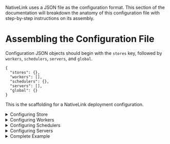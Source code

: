 NativeLink uses a JSON file as the configuration format. This section of the
documentation will breakdown the anatomy of this configuration file with step-by-step instructions on its assembly.

# Assembling the Configuration File

Configuration JSON objects should begin with the `stores` key, followed by `workers`, `schedulers`, `servers`, and `global`.


```json5
{
  "stores": {},
  "workers": [],
  "schedulers": {},
  "servers": [],
  "global": {}
}
```

This is the scaffolding for a NativeLink deployment configuration.


<details>
  <summary>Configuring Store</summary>

### Store Name

The value of `stores` includes top-level keys, which are user supplied names stores. The following example, defines the `AC_MAIN_STORE`.

```json5
{
  "stores": {
    "AC_MAIN_STORE": {}
  },
  "workers": [],
  "schedulers": {},
  "servers": [],
  "global": {},
}
```

### Store Type

Once the store has been named and its object exists,
the next key is the type of store. The options are `filesystem`, `memory`, `compression`, `dedup`, `fast_slow`, `verify`, and `experimental_s3_store` and `experimental_azure_blob_store`.

```json5
{
  "stores": {
    "AC_MAIN_STORE": {
        "filesystem": {}
    }
  },
  "workers": [],
  "schedulers": {},
  "servers": [],
  "global": {},
}
```

### Store Options

The contents of the object here must include `content_path`, `temp_path`, and an embedded JSON object, `eviction_policy`, which specifies the value of `max_bytes` for the store.

```json5
{
  "stores": {
    "AC_MAIN_STORE": {
      "filesystem": {
        "content_path": "/tmp/nativelink/data/content_path-index",
        "temp_path": "/tmp/nativelink/data/tmp_path-index",
        "eviction_policy": {
          // 500mb.
          "max_bytes": 500000000,
        }
      }
    }
  },
  "workers": [],
  "schedulers": {},
  "servers": [],
  "global": {},
}
```
</details>


<details>
  <summary>Configuring Workers </summary>

### Worker Array

The value of `workers` includes a top level array that embeds the worker metadata. This array always begins with the `local` object, which is the only item permitted at this time.

```json5
{
  "stores": {},
  "workers": [{
    "local": {}
  }],
  "schedulers": {},
  "servers": [],
  "global": {},
}
```

### Local Worker Object Members

The Local object has five components, `worker_api_endpoint`, `cas_fast_slow_store`, `upload_action_results`,`work_directory`, and `platform_properties`.

```json5
{
  "stores": {},
  "workers": [{
    "local": {
      "worker_api_endpoint": {
        "uri": "grpc://127.0.0.1:50061",
      },
      "cas_fast_slow_store": "WORKER_FAST_SLOW_STORE",
      "upload_action_result": {
        "ac_store": "AC_MAIN_STORE",
      },
      "work_directory": "/tmp/nativelink/work",
      "platform_properties": {
        "cpu_count": {
          "values": ["16"],
        },
        "memory_kb": {
          "values": ["500000"],
        },
        "network_kbps": {
          "values": ["100000"],
        },
        "cpu_arch": {
          "values": ["x86_64"],
        },
        "OSFamily": {
          "values": [""]
        },
        "container-image": {
          "values": [""]
        },
      }
    }
  }],
  "schedulers": {},
  "servers": [],
  "global": {},
}
```
</details>


<details>
  <summary>Configuring Schedulers </summary>

  ### Scheduler Name

The value of `schedulers` includes top-level keys, which are the user-supplied names of the schedulers. The following example, defines the `MAIN_SCHEDULER`.

```json5
{
  "stores": {},
  "workers": {},
  "schedulers": {
    "MAIN_SCHEDULER": {}
  },
  "servers": [],
  "global": {},
}
```

### Scheduler Type

Once the scheduler has been named and its object exists,
the next key is the type of scheduler. The options are `simple`, `action_scheduler`, `grpc_scheduler`, `property_modifier_scheduler`, and `worker_scheduler`.

```json5
{
  "stores": {},
  "workers": {},
  "schedulers": {
    "MAIN_SCHEDULER": {
      "simple": {}
    },
  }
}
```

### Scheduler Options

The contents of the scheduler type object defines the options. For a list of options see the documentation. See the example below.

```json5
{
  "stores": {},
  "workers": {},
  "schedulers": {
    "MAIN_SCHEDULER": {
      "simple": {
        "supported_platform_properties": {
          "cpu_count": "minimum",
          "memory_kb": "minimum",
          "network_kbps": "minimum",
          "disk_read_iops": "minimum",
          "disk_read_bps": "minimum",
          "disk_write_iops": "minimum",
          "disk_write_bps": "minimum",
          "shm_size": "minimum",
          "gpu_count": "minimum",
          "gpu_model": "exact",
          "cpu_vendor": "exact",
          "cpu_arch": "exact",
          "cpu_model": "exact",
          "kernel_version": "exact",
          "OSFamily": "priority",
          "container-image": "priority",
        }
      }
    }
  },
  "servers": [],
  "global": {},
}
```

</details>

<details>
  <summary>Configuring Servers</summary>

  ### Servers

The `servers` configuration object is an array, with two objects, `public`, and `private_workers_servers`.

```json5
{
  "stores": {},
  "workers": {},
  "schedulers": {},
  "servers": [{
    "name": "public"
  },{
    "name": "private_workers_servers"
  }],
  "global": {},
}
```

 ### Public Server

The `public` server consists of a `listener` object and a `services` object. The `listener` object is one level of depth and includes an `http` with a `socket address`. The `services` server consists of a `cas`, an `ac`, the `execution`, `capabilities`, and `bytestream`.

```json5
{
  "stores": {},
  "workers": {},
  "schedulers": {},
  "servers": [{
    "name": "public",
    "listener": {
      "http": {
        "socket_address": "0.0.0.0:50051"
      }
    },
    "services": {
      "cas": {
        "main": {
          "cas_store": "WORKER_FAST_SLOW_STORE"
        }
      },
      "ac": {
        "main": {
          "ac_store": "AC_MAIN_STORE"
        }
      },
      "execution": {
        "main": {
          "cas_store": "WORKER_FAST_SLOW_STORE",
          "scheduler": "MAIN_SCHEDULER",
        }
      },
      "capabilities": {
        "main": {
          "remote_execution": {
            "scheduler": "MAIN_SCHEDULER",
          }
        }
      },
      "bytestream": {
        "cas_stores": {
          "main": "WORKER_FAST_SLOW_STORE",
        }
      }
    },
  },{
    "name": "private_workers_servers"
  }],
  "global": {},
}
```

 ### Private Server

 > ⚠️ _WARNING_: A private server shouldn't be exposed to the public. ⚠️

 The `private` server consists of a `listener` object and a `services` object. The `listener` object is one level and includes an `http` with a `socket address`. The `services` server consists of an `experimental_prometheus` object with a `path` field, a `worker_api` object with `scheduler_field`, and an `admin` object.

```json5
 {
  "stores": {},
  "workers": {},
  "schedulers": {},
  "servers": [{
    "name": "public",
    "listener": {
      "http": {
        "socket_address": "0.0.0.0:50051"
      }
    },
    "services": {
      "cas": {
        "main": {
          "cas_store": "WORKER_FAST_SLOW_STORE"
        }
      },
      "ac": {
        "main": {
          "ac_store": "AC_MAIN_STORE"
        }
      },
      "execution": {
        "main": {
          "cas_store": "WORKER_FAST_SLOW_STORE",
          "scheduler": "MAIN_SCHEDULER",
        }
      },
      "capabilities": {
        "main": {
          "remote_execution": {
            "scheduler": "MAIN_SCHEDULER",
          }
        }
      },
      "bytestream": {
        "cas_stores": {
          "main": "WORKER_FAST_SLOW_STORE",
        }
      }
    },
  },{
    "name": "private_workers_servers",
    "listener": {
      "http": {
        "socket_address": "0.0.0.0:50061"
      }
    },
    "services": {
      "experimental_prometheus": {
        "path": "/metrics"
      },
      // Note: This should be served on a different port, because it has
      // a different permission set than the other services.
      // In other words, this service is a backend api. The ones above
      // are a frontend api.
      "worker_api": {
        "scheduler": "MAIN_SCHEDULER",
      },
      "admin": {},
      "health": {},
    }
  }],
  "global": {},
}
```

*`global`* is a single-level object and can be added at the end as the configuration object for file descriptors.

```json5
 "global": {
    "max_open_files": 512
  }
```

</details>

<details>
  <summary>Complete Example </summary>

  Below, you will find a fully tested example that you can also find in [basic_cas.json](basic_cas.json)

```json5

{
  "stores": {
    "AC_MAIN_STORE": {
      "filesystem": {
        "content_path": "/tmp/nativelink/data-worker-test/content_path-ac",
        "temp_path": "/tmp/nativelink/data-worker-test/tmp_path-ac",
        "eviction_policy": {
          // 1gb.
          "max_bytes": 1000000000,
        }
      }
    },
    "WORKER_FAST_SLOW_STORE": {
      "fast_slow": {
        // "fast" must be a "filesystem" store because the worker uses it to make
        // hardlinks on disk to a directory where the jobs are running.
        "fast": {
          "filesystem": {
            "content_path": "/tmp/nativelink/data-worker-test/content_path-cas",
            "temp_path": "/tmp/nativelink/data-worker-test/tmp_path-cas",
            "eviction_policy": {
              // 10gb.
              "max_bytes": 10000000000,
            }
          }
        },
        "slow": {
          /// Discard data.
          /// This example usage has the CAS and the Worker live in the same place,
          /// so they share the same underlying CAS. Since workers require a fast_slow
          /// store, we use the fast store as our primary data store, and the slow store
          /// is just a noop, since there's no shared storage in this config.
          "noop": {}
        }
      }
    }
  },
  "schedulers": {
    "MAIN_SCHEDULER": {
      "simple": {
        "supported_platform_properties": {
          "cpu_count": "minimum",
          "memory_kb": "minimum",
          "network_kbps": "minimum",
          "disk_read_iops": "minimum",
          "disk_read_bps": "minimum",
          "disk_write_iops": "minimum",
          "disk_write_bps": "minimum",
          "shm_size": "minimum",
          "gpu_count": "minimum",
          "gpu_model": "exact",
          "cpu_vendor": "exact",
          "cpu_arch": "exact",
          "cpu_model": "exact",
          "kernel_version": "exact",
          "OSFamily": "priority",
          "container-image": "priority",
          // Example of how to set which docker images are available and set
          // them in the platform properties.
          // "docker_image": "priority",
        }
      }
    }
  },
  "workers": [{
    "local": {
      "worker_api_endpoint": {
        "uri": "grpc://127.0.0.1:50061",
      },
      "cas_fast_slow_store": "WORKER_FAST_SLOW_STORE",
      "upload_action_result": {
        "ac_store": "AC_MAIN_STORE",
      },
      "work_directory": "/tmp/nativelink/work",
      "platform_properties": {
        "cpu_count": {
          "values": ["16"],
        },
        "memory_kb": {
          "values": ["500000"],
        },
        "network_kbps": {
          "values": ["100000"],
        },
        "cpu_arch": {
          "values": ["x86_64"],
        },
        "OSFamily": {
          "values": [""]
        },
        "container-image": {
          "values": [""]
        },
        // Example of how to set which docker images are available and set
        // them in the platform properties.
        // "docker_image": {
        //   "query_cmd": "docker images --format {{.Repository}}:{{.Tag}}",
        // }
      }
    }
  }],
  "servers": [{
    "name": "public",
    "listener": {
      "http": {
        "socket_address": "0.0.0.0:50051"
      }
    },
    "services": {
      "cas": {
        "main": {
          "cas_store": "WORKER_FAST_SLOW_STORE"
        }
      },
      "ac": {
        "main": {
          "ac_store": "AC_MAIN_STORE"
        }
      },
      "execution": {
        "main": {
          "cas_store": "WORKER_FAST_SLOW_STORE",
          "scheduler": "MAIN_SCHEDULER",
        }
      },
      "capabilities": {
        "main": {
          "remote_execution": {
            "scheduler": "MAIN_SCHEDULER",
          }
        }
      },
      "bytestream": {
        "cas_stores": {
          "main": "WORKER_FAST_SLOW_STORE",
        }
      }
    }
  }, {
    "name": "private_workers_servers",
    "listener": {
      "http": {
        "socket_address": "0.0.0.0:50061"
      }
    },
    "services": {
      "experimental_prometheus": {
        "path": "/metrics"
      },
      // Note: This should be served on a different port, because it has
      // a different permission set than the other services.
      // In other words, this service is a backend api. The ones above
      // are a frontend api.
      "worker_api": {
        "scheduler": "MAIN_SCHEDULER",
      },
      "admin": {}
    }
  }],
  "global": {
    "max_open_files": 512
  }
}
```

</details>

<img referrerpolicy="no-referrer-when-downgrade" src="https://nativelink.matomo.cloud/matomo.php?idsite=2&amp;rec=1&amp;action_name=nativelink-config%20examples%20Readme.md" style="border:0" alt="" />
